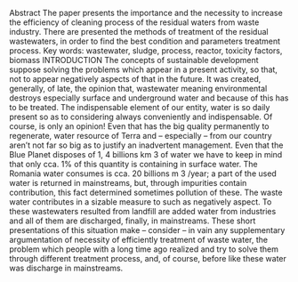 
Abstract
The paper presents the importance and the necessity to increase the efficiency of cleaning process of
the residual waters from waste industry. There are presented the methods of treatment of the residual
wastewaters, in order to find the best condition and parameters treatment process.
Key words: wastewater, sludge, process, reactor, toxicity factors, biomass
INTRODUCTION
The concepts of sustainable development suppose solving the problems which
appear in a present activity, so that, not to appear negatively aspects of that in the future. It
was created, generally, of late, the opinion that, wastewater meaning environmental
destroys especially surface and underground water and because of this has to be treated.
The indispensable element of our entity, water is so daily present so as to
considering always conveniently and indispensable.
Of course, is only an opinion!
Even that has the big quality permanently to regenerate, water resource of Terra
and – especially – from our country aren’t not far so big as to justify an inadvertent
management.
Even that the Blue Planet disposes of 1, 4 billions km 3 of water we have to keep in
mind that only cca. 1% of this quantity is containing in surface water.
The Romania water consumes is cca. 20 billions m 3 /year; a part of the used water
is returned in mainstreams, but, through impurities contain contribution, this fact
determined sometimes pollution of these.
The waste water contributes in a sizable measure to such as negatively aspect.
To these wastewaters resulted from landfill are added water from industries and all
of them are discharged, finally, in mainstreams.
These short presentations of this situation make – consider – in vain any
supplementary argumentation of necessity of efficiently treatment of waste water, the
problem which people with a long time ago realized and try to solve them through different
treatment process, and, of course, before like these water was discharge in mainstreams.





